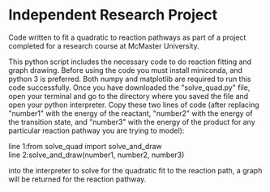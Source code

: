 # Independent Research Project
Code written to fit a quadratic to reaction pathways as part of a project completed for a research course at McMaster University.

This python script includes the necessary code to do reaction fitting and graph drawing. Before using the code you must install miniconda, and python 3 is preferred. Both numpy and matplotlib are required to run this code successfully. Once you have downloaded the "solve_quad.py" file, open your terminal and go to the directory where you saved the file and open your python interpreter. Copy these two lines of code (after replacing "number1" with the energy of the reactant, "number2" with the energy of the transition state, and "number3" with the energy of the product for any particular reaction pathway you are trying to model):   
  
line 1:from solve_quad import solve_and_draw   
line 2:solve_and_draw(number1, number2, number3)     
  
into the interpreter to solve for the quadratic fit to the reaction path, a graph will be returned for the reaction pathway.
